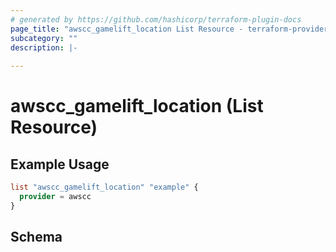 ```yaml
---
# generated by https://github.com/hashicorp/terraform-plugin-docs
page_title: "awscc_gamelift_location List Resource - terraform-provider-awscc"
subcategory: ""
description: |-
  
---
```


# awscc_gamelift_location (List Resource)



## Example Usage

```terraform
list "awscc_gamelift_location" "example" {
  provider = awscc
}
```

<!-- schema generated by tfplugindocs -->
## Schema
